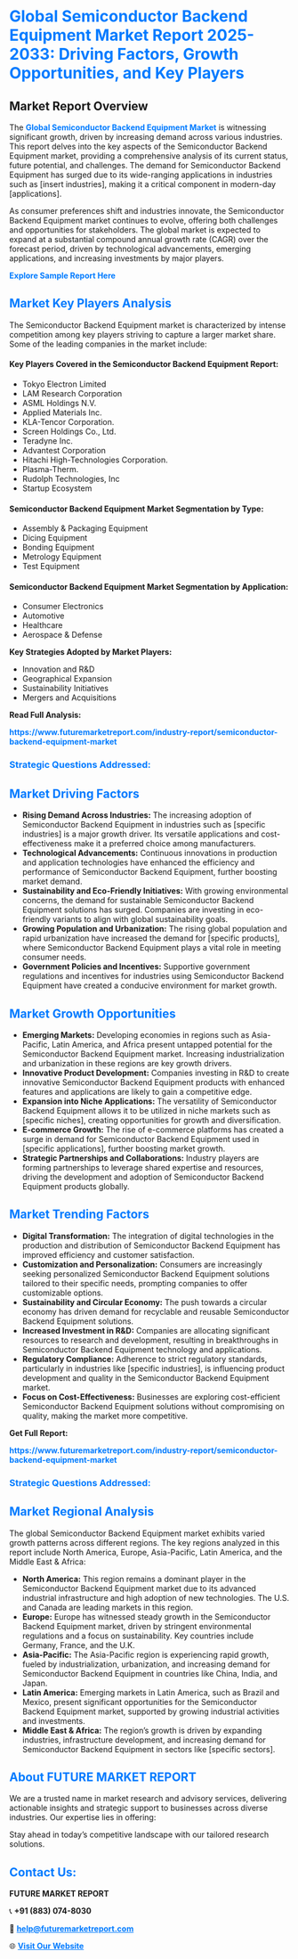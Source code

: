 <h1 style="color: #007BFF;">Global Semiconductor Backend Equipment Market Report 2025-2033: Driving Factors, Growth Opportunities, and Key Players</h1>

<section id="overview">
<h2>Market Report Overview</h2>
<p>The <a href="https://www.futuremarketreport.com/industry-report/semiconductor-backend-equipment-market" style="color: #007BFF; text-decoration: none;"><strong>Global Semiconductor Backend Equipment Market</strong></a> is witnessing significant growth, driven by increasing demand across various industries. This report delves into the key aspects of the Semiconductor Backend Equipment market, providing a comprehensive analysis of its current status, future potential, and challenges. The demand for Semiconductor Backend Equipment has surged due to its wide-ranging applications in industries such as [insert industries], making it a critical component in modern-day [applications].</p>
<p>As consumer preferences shift and industries innovate, the Semiconductor Backend Equipment market continues to evolve, offering both challenges and opportunities for stakeholders. The global market is expected to expand at a substantial compound annual growth rate (CAGR) over the forecast period, driven by technological advancements, emerging applications, and increasing investments by major players.</p>
</section>

<section id="overview">
<p><a href="https://www.futuremarketreport.com/request-sample/reportId=102139" style="color: #007BFF; text-decoration: none;"><strong>Explore Sample Report Here</strong></a></p>
</section>

<section id="key-players">
<h2 style="color: #007BFF;">Market Key Players Analysis</h2>
<p>The Semiconductor Backend Equipment market is characterized by intense competition among key players striving to capture a larger market share. Some of the leading companies in the market include:</p>
<h4>Key Players Covered in the Semiconductor Backend Equipment Report:</h4>
<ul><li>Tokyo Electron Limited</li><li>LAM Research Corporation</li><li>ASML Holdings N.V.</li><li>Applied Materials Inc.</li><li>KLA-Tencor Corporation.</li><li>Screen Holdings Co., Ltd.</li><li>Teradyne Inc.</li><li>Advantest Corporation</li><li>Hitachi High-Technologies Corporation.</li><li>Plasma-Therm.</li><li>Rudolph Technologies, Inc</li><li>Startup Ecosystem</li></ul>
<h4>Semiconductor Backend Equipment Market Segmentation by Type:</h4>
<ul><li>Assembly &amp; Packaging Equipment</li><li>Dicing Equipment</li><li>Bonding Equipment</li><li>Metrology Equipment</li><li>Test Equipment</li></ul>

<h4>Semiconductor Backend Equipment Market Segmentation by Application:</h4>
<ul><li>Consumer Electronics</li><li>Automotive</li><li>Healthcare</li><li>Aerospace &amp; Defense</li></ul>
<p><strong>Key Strategies Adopted by Market Players:</strong></p>
<ul>
<li>Innovation and R&D</li>
<li>Geographical Expansion</li>
<li>Sustainability Initiatives</li>
<li>Mergers and Acquisitions</li>
</ul>
</section>

<section>
<p><strong>Read Full Analysis: </strong></p><a href="https://www.futuremarketreport.com/industry-report/semiconductor-backend-equipment-market" style="color: #007BFF; text-decoration: none;"><strong>https://www.futuremarketreport.com/industry-report/semiconductor-backend-equipment-market</strong></a>
<h3 style="color: #007BFF;">Strategic Questions Addressed:</h3>
</section>

<section id="driving-factors">
<h2 style="color: #007BFF;">Market Driving Factors</h2>
<ul>
<li><strong>Rising Demand Across Industries:</strong> The increasing adoption of Semiconductor Backend Equipment in industries such as [specific industries] is a major growth driver. Its versatile applications and cost-effectiveness make it a preferred choice among manufacturers.</li>
<li><strong>Technological Advancements:</strong> Continuous innovations in production and application technologies have enhanced the efficiency and performance of Semiconductor Backend Equipment, further boosting market demand.</li>
<li><strong>Sustainability and Eco-Friendly Initiatives:</strong> With growing environmental concerns, the demand for sustainable Semiconductor Backend Equipment solutions has surged. Companies are investing in eco-friendly variants to align with global sustainability goals.</li>
<li><strong>Growing Population and Urbanization:</strong> The rising global population and rapid urbanization have increased the demand for [specific products], where Semiconductor Backend Equipment plays a vital role in meeting consumer needs.</li>
<li><strong>Government Policies and Incentives:</strong> Supportive government regulations and incentives for industries using Semiconductor Backend Equipment have created a conducive environment for market growth.</li>
</ul>
</section>

<section id="growth-opportunities">
<h2 style="color: #007BFF;">Market Growth Opportunities</h2>
<ul>
<li><strong>Emerging Markets:</strong> Developing economies in regions such as Asia-Pacific, Latin America, and Africa present untapped potential for the Semiconductor Backend Equipment market. Increasing industrialization and urbanization in these regions are key growth drivers.</li>
<li><strong>Innovative Product Development:</strong> Companies investing in R&D to create innovative Semiconductor Backend Equipment products with enhanced features and applications are likely to gain a competitive edge.</li>
<li><strong>Expansion into Niche Applications:</strong> The versatility of Semiconductor Backend Equipment allows it to be utilized in niche markets such as [specific niches], creating opportunities for growth and diversification.</li>
<li><strong>E-commerce Growth:</strong> The rise of e-commerce platforms has created a surge in demand for Semiconductor Backend Equipment used in [specific applications], further boosting market growth.</li>
<li><strong>Strategic Partnerships and Collaborations:</strong> Industry players are forming partnerships to leverage shared expertise and resources, driving the development and adoption of Semiconductor Backend Equipment products globally.</li>
</ul>
</section>

<section id="trending-factors">
<h2 style="color: #007BFF;">Market Trending Factors</h2>
<ul>
<li><strong>Digital Transformation:</strong> The integration of digital technologies in the production and distribution of Semiconductor Backend Equipment has improved efficiency and customer satisfaction.</li>
<li><strong>Customization and Personalization:</strong> Consumers are increasingly seeking personalized Semiconductor Backend Equipment solutions tailored to their specific needs, prompting companies to offer customizable options.</li>
<li><strong>Sustainability and Circular Economy:</strong> The push towards a circular economy has driven demand for recyclable and reusable Semiconductor Backend Equipment solutions.</li>
<li><strong>Increased Investment in R&D:</strong> Companies are allocating significant resources to research and development, resulting in breakthroughs in Semiconductor Backend Equipment technology and applications.</li>
<li><strong>Regulatory Compliance:</strong> Adherence to strict regulatory standards, particularly in industries like [specific industries], is influencing product development and quality in the Semiconductor Backend Equipment market.</li>
<li><strong>Focus on Cost-Effectiveness:</strong> Businesses are exploring cost-efficient Semiconductor Backend Equipment solutions without compromising on quality, making the market more competitive.</li>
</ul>
</section>

<section>
<p><strong>Get Full Report: </strong></p><a href="https://www.futuremarketreport.com/industry-report/semiconductor-backend-equipment-market" style="color: #007BFF; text-decoration: none;"><strong>https://www.futuremarketreport.com/industry-report/semiconductor-backend-equipment-market</strong></a>
<h3 style="color: #007BFF;">Strategic Questions Addressed:</h3>
</section>


<section id="regional-analysis">
<h2 style="color: #007BFF;">Market Regional Analysis</h2>
<p>The global Semiconductor Backend Equipment market exhibits varied growth patterns across different regions. The key regions analyzed in this report include North America, Europe, Asia-Pacific, Latin America, and the Middle East & Africa:</p>
<ul>
<li><strong>North America:</strong> This region remains a dominant player in the Semiconductor Backend Equipment market due to its advanced industrial infrastructure and high adoption of new technologies. The U.S. and Canada are leading markets in this region.</li>
<li><strong>Europe:</strong> Europe has witnessed steady growth in the Semiconductor Backend Equipment market, driven by stringent environmental regulations and a focus on sustainability. Key countries include Germany, France, and the U.K.</li>
<li><strong>Asia-Pacific:</strong> The Asia-Pacific region is experiencing rapid growth, fueled by industrialization, urbanization, and increasing demand for Semiconductor Backend Equipment in countries like China, India, and Japan.</li>
<li><strong>Latin America:</strong> Emerging markets in Latin America, such as Brazil and Mexico, present significant opportunities for the Semiconductor Backend Equipment market, supported by growing industrial activities and investments.</li>
<li><strong>Middle East & Africa:</strong> The region’s growth is driven by expanding industries, infrastructure development, and increasing demand for Semiconductor Backend Equipment in sectors like [specific sectors].</li>
</ul>
</section>

<footer>
<h2 style="color: #007BFF;">About FUTURE MARKET REPORT</h2>
<p>We are a trusted name in market research and advisory services, delivering actionable insights and strategic support to businesses across diverse industries. Our expertise lies in offering:</p>

<p>Stay ahead in today’s competitive landscape with our tailored research solutions.</p>

<h2 style="color: #007BFF;">Contact Us:</h2>
<p><strong>FUTURE MARKET REPORT</strong></p>
<p>📞 <strong>+91 (883) 074-8030</strong></p>
<p>📧 <strong><a href="mailto:help@futuremarketreport.com" style="color: #007BFF;">help@futuremarketreport.com</a></strong></p>
<p>🌐 <strong><a href="https://www.futuremarketreport.com/" style="color: #007BFF;">Visit Our Website</a></strong></p>
</footer>